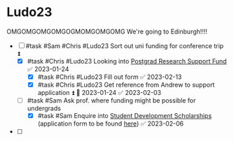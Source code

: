 # Ludo23
OMGOMGOMGOMGOGMOMGOMGOMG We're going to Edinburgh!!!!

- [ ] #task #Sam #Chris #Ludo23 Sort out uni funding for conference trip ⏫ 
	- [x] #task #Chris #Ludo23 Looking into [Postgrad Research Support Fund](https://www.birmingham.ac.uk/schools/calgs/scholarships/pgr-support-fund.aspx) ✅ 2023-01-24
		- [x] #task #Chris #Ludo23 Fill out form ✅ 2023-02-13
		- [x] #task #Chris #Ludo23 Get reference from Andrew to support application ⏫ 📅 2023-01-24 ✅ 2023-02-03
	- [ ] #task #Sam Ask prof. where funding might be possible for undergrads 
		- [x] #task #Sam Enquire into [Student Development Scholarships](https://www.birmingham.ac.uk/funding/undergraduate/student-development-scholarship.aspx?_ga=2.171116064.1827460278.1674224014-1030537893.1672524877) (application form to be found [here](https://uobasops.formstack.com/forms/sds)) ✅ 2023-02-06
- [ ] 